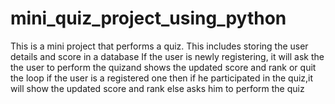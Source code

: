# mini_quiz_project_using_python

This is a mini project that performs a quiz.
This includes storing the user details and score in a database
If the user is newly registering, it will ask the the user to perform the quizand shows the updated score and rank or quit the loop
if the user is a registered one then if he participated in the quiz,it will show the updated score and rank else asks him to perform the quiz
